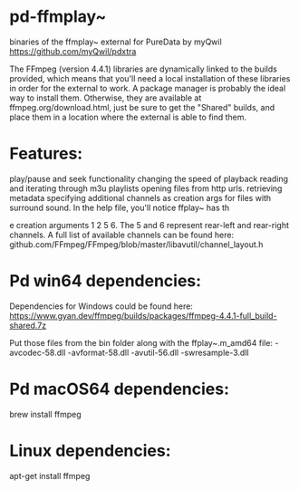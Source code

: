pd-ffmplay~
=========
binaries of the ffmplay~ external for PureData by myQwil
https://github.com/myQwil/pdxtra

The FFmpeg (version 4.4.1) libraries are dynamically linked to the builds provided, which means that you'll need a local installation of these libraries in order for the external to work. A package manager is probably the ideal way to install them. Otherwise, they are available at ffmpeg.org/download.html, just be sure to get the "Shared" builds, and place them in a location where the external is able to find them.


Features:
====

play/pause and seek functionality
changing the speed of playback
reading and iterating through m3u playlists
opening files from http urls.
retrieving metadata
specifying additional channels as creation args for files with surround sound.
In the help file, you'll notice ffplay~ has th

e creation arguments 1 2 5 6.
The 5 and 6 represent rear-left and rear-right channels.
A full list of available channels can be found here: github.com/FFmpeg/FFmpeg/blob/master/libavutil/channel_layout.h

Pd win64 dependencies:
====
Dependencies for Windows could be found here: https://www.gyan.dev/ffmpeg/builds/packages/ffmpeg-4.4.1-full_build-shared.7z

Put those files from the bin folder along with the ffplay~.m_amd64 file:
-avcodec-58.dll
-avformat-58.dll
-avutil-56.dll
-swresample-3.dll

Pd macOS64 dependencies:
====

brew install ffmpeg

Linux dependencies:
====

apt-get install ffmpeg
